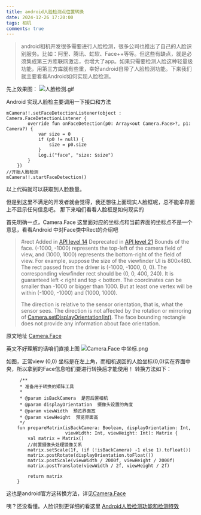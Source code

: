 ```yaml
---
title: android人脸检测点位置转换
date: 2024-12-26 17:20:00
tags: 相机
comments: true
---
```


<meta name="referrer" content="no-referrer"/>

>android相机开发很多需要进行人脸检测，很多公司也推出了自己的人脸识别服务。比如：阿里、腾讯、虹软、Face++等等。但这些有缺点，就是必须集成第三方库联网激活，也增大了app。如果只需要检测人脸这种轻量级功能，用第三方库就有些重，幸好android自带了人脸检测功能。下来我们就主要看看Android如何实现人脸检测。

先上效果图：
![人脸检测.gif](https://upload-images.jianshu.io/upload_images/6471979-92cc8d7b2903b744.gif?imageMogr2/auto-orient/strip)

Android 实现人脸检主要调用一下接口和方法

```
mCamera!!.setFaceDetectionListener(object : Camera.FaceDetectionListener {
        override fun onFaceDetection(p0: Array<out Camera.Face>?, p1: Camera?) {
            var size = 0
            if (p0 != null) {
                size = p0.size
            }
            Log.i("face", "size: $size")
        }
    })
//开始人脸检测
mCamera!!.startFaceDetection()
```

以上代码就可以获取到人脸数量。

但是到这里不满足的开发者就会觉得，我还想往上面现实人脸框呢，总不能拿界面上不显示任何信息吧。
那下来咱们看看人脸框是如何现实的

首先明确一点，Camera.Face 这里面对应的坐标点和当前界面的坐标点不是一个意思，看看Android 中对Face类中Rect的介绍吧

>#rect
>Added in [API level 14](https://developer.android.google.cn/guide/topics/manifest/uses-sdk-element.html#ApiLevels)
Deprecated in [API level 21](https://developer.android.google.cn/guide/topics/manifest/uses-sdk-element.html#ApiLevels)
Bounds of the face. (-1000, -1000) represents the top-left of the camera field of view, and (1000, 1000) represents the bottom-right of the field of view. For example, suppose the size of the viewfinder UI is 800x480\. The rect passed from the driver is (-1000, -1000, 0, 0). The corresponding viewfinder rect should be (0, 0, 400, 240). It is guaranteed left < right and top < bottom. The coordinates can be smaller than -1000 or bigger than 1000\. But at least one vertex will be within (-1000, -1000) and (1000, 1000).
>
>The direction is relative to the sensor orientation, that is, what the sensor sees. The direction is not affected by the rotation or mirroring of [Camera.setDisplayOrientation(int)](https://developer.android.google.cn/reference/android/hardware/Camera.html#setDisplayOrientation(int)). The face bounding rectangle does not provide any information about face orientation.

原文地址 [Camera.Face](https://developer.android.google.cn/reference/android/hardware/Camera.Face.html)

英文不好理解的话咱们直接上图
![Camera.Face 中坐标.png](https://upload-images.jianshu.io/upload_images/6471979-8347d50ece1ed520.png?imageMogr2/auto-orient/strip%7CimageView2/2/w/1240)

如图，正常view (0,0) 坐标是在左上角，而相机返回的人脸坐标(0,0)实在界面中央，所以拿到的Face信息咱们要进行转换后才能使用！
转换方法如下：
```
     /**
     * 准备用于转换的矩阵工具
     *
     * @param isBackCamera  是否后置相机
     * @param displayOrientation  摄像头设置的角度
     * @param viewWidth  预览界面宽
     * @param viewHeight  预览界面高
     */
    fun prepareMatrix(isBackCamera: Boolean, displayOrientation: Int,
                      viewWidth: Int, viewHeight: Int): Matrix {
        val matrix = Matrix()
        //前置摄像头处理镜像关系
        matrix.setScale(1f, (if (!isBackCamera) -1 else 1).toFloat())
        matrix.postRotate(displayOrientation.toFloat())
        matrix.postScale(viewWidth / 2000f, viewHeight / 2000f)
        matrix.postTranslate(viewWidth / 2f, viewHeight / 2f)

        return matrix
    }
```

这也是android官方这转换方法，详见[Camera.Face](https://developer.android.google.cn/reference/android/hardware/Camera.Face.html)

咦？还没看懂。人脸识别更详细的看这里 [Android人脸检测功能和检测特效](https://www.jianshu.com/p/3a61cdaa3f58)